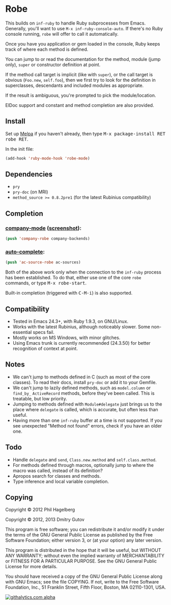 # Robe

This builds on `inf-ruby` to handle Ruby subprocesses from Emacs.
Generally, you'll want to use `M-x inf-ruby-console-auto`. If there's
no Ruby console running, `robe` will offer to call it automatically.

Once you have you application or gem loaded in the console, Ruby keeps
track of where each method is defined.

You can jump to or read the documentation for the method, module (jump only),
`super` or constructor definition at point.

If the method call target is implicit (like with `super`), or the call target is
obvious (`Foo.new`, `self.foo`), then we first try to look for the definition in
superclasses, descendants and included modules as appropriate.

If the result is ambiguous, you're prompted to pick the module/location.

ElDoc support and constant and method completion are also provided.

## Install

Set up [Melpa](http://melpa.milkbox.net/#installing) if you haven't already,
then type <kbd>M-x package-install RET robe RET</kbd>.

In the init file:

```lisp
(add-hook 'ruby-mode-hook 'robe-mode)
```

## Dependencies

* `pry`
* `pry-doc` (on MRI)
* `method_source >= 0.8.2pre1` (for the latest Rubinius compatibility)

## Completion

### [company-mode](http://company-mode.github.com/) ([screenshot](robe-company.png)):

```lisp
(push 'company-robe company-backends)
```

### [auto-complete](http://auto-complete.org/):

```lisp
(push 'ac-source-robe ac-sources)
```

Both of the above work only when the connection to the `inf-ruby` process has
been established. To do that, either use one of the core `robe` commands, or
type <kbd>M-x robe-start</kbd>.

Built-in completion (triggered with <kbd>C-M-i</kbd>) is also supported.

## Compatibility

* Tested in Emacs 24.3+, with Ruby 1.9.3, on GNU/Linux.
* Works with the latest Rubinius, although noticeably slower. Some
  non-essential specs fail.
* Mostly works on MS Windows, with minor glitches.
* Using Emacs trunk is currently recommended (24.3.50) for better recognition
  of context at point.

## Notes

* We can't jump to methods defined in C (such as most of the core classes).
  To read their docs, install `pry-doc` or add it to your Gemfile.
* We can't jump to lazily defined methods, such as `model.column` or `find_by_`
  `ActiveRecord` methods, before they've been called. This is treatable, but low
  priority.
* Jumping to methods defined with `Module#delegate` just brings us to the place
  where `delegate` is called, which is accurate, but often less than useful.
* Having more than one `inf-ruby` buffer at a time is not supported. If you see
  unexpected "Method not found" errors, check if you have an older one.

## Todo

* Handle `delegate` and `send`, `Class.new.method` and `self.class.method`.
* For methods defined through macros, optionally jump to where the macro was
  called, instead of its definition?
* Apropos search for classes and methods.
* Type inference and local variable completion.

## Copying

Copyright © 2012 Phil Hagelberg

Copyright © 2012, 2013 Dmitry Gutov

This program is free software; you can redistribute it and/or modify
it under the terms of the GNU General Public License as published by
the Free Software Foundation; either version 3, or (at your option)
any later version.

This program is distributed in the hope that it will be useful,
but WITHOUT ANY WARRANTY; without even the implied warranty of
MERCHANTABILITY or FITNESS FOR A PARTICULAR PURPOSE.  See the
GNU General Public License for more details.

You should have received a copy of the GNU General Public License
along with GNU Emacs; see the file COPYING.  If not, write to the
Free Software Foundation, Inc., 51 Franklin Street, Fifth Floor,
Boston, MA 02110-1301, USA.

[![githalytics.com alpha](https://cruel-carlota.pagodabox.com/de7c96160d19b6945b432196a97eaaf3 "githalytics.com")](http://githalytics.com/dgutov/robe)
